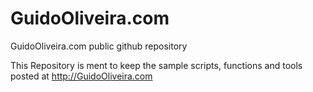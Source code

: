 GuidoOliveira.com
=================

GuidoOliveira.com public github repository

This Repository is ment to keep the sample scripts, functions and tools posted at http://GuidoOliveira.com
